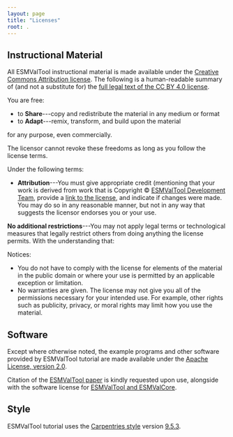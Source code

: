 ```yaml
---
layout: page
title: "Licenses"
root: .
---
```

## Instructional Material

All ESMValTool instructional material is
made available under the [Creative Commons Attribution
license][cc-by-human]. The following is a human-readable summary of
(and not a substitute for) the [full legal text of the CC BY 4.0
license][cc-by-legal].

You are free:

* to **Share**---copy and redistribute the material in any medium or format
* to **Adapt**---remix, transform, and build upon the material

for any purpose, even commercially.

The licensor cannot revoke these freedoms as long as you follow the
license terms.

Under the following terms:

* **Attribution**---You must give appropriate credit (mentioning that
  your work is derived from  work that is
  Copyright © [ESMValTool Development Team][Development_Team],
  provide a [link to the
  license][cc-by-human], and indicate if changes were made. You may do
  so in any reasonable manner, but not in any way that suggests the
  licensor endorses you or your use.

**No additional restrictions**---You may not apply legal terms or
technological measures that legally restrict others from doing
anything the license permits.  With the understanding that:

Notices:

* You do not have to comply with the license for elements of the
  material in the public domain or where your use is permitted by an
  applicable exception or limitation.
* No warranties are given. The license may not give you all of the
  permissions necessary for your intended use. For example, other
  rights such as publicity, privacy, or moral rights may limit how you
  use the material.

## Software

Except where otherwise noted, the example programs and other software
provided by ESMValTool tutorial are made available under the
[Apache License, version 2.0][Apache-license].

Citation of the
[ESMValTool paper](https://doi.org/10.5194/gmd-13-1179-2020,2020)
is kindly requested upon use, alongside with the software license for
[ESMValTool and ESMValCore][ESMValTool-ESMValCore-license].

## Style

ESMValTool tutorial uses
the [Carpentries style][style] version [9.5.3][version].

[cc-by-human]: https://creativecommons.org/licenses/by/4.0/
[cc-by-legal]: https://creativecommons.org/licenses/by/4.0/legalcode
[Development_Team]: https://www.esmvaltool.org/team.html
[Apache-license]: http://www.apache.org/licenses/LICENSE-2.0
[ESMValTool-ESMValCore-license]: https://docs.esmvaltool.org/en/latest/introduction.html#license
[style]: https://github.com/carpentries/styles/
[version]: https://github.com/carpentries/styles/releases/tag/v9.5.3
